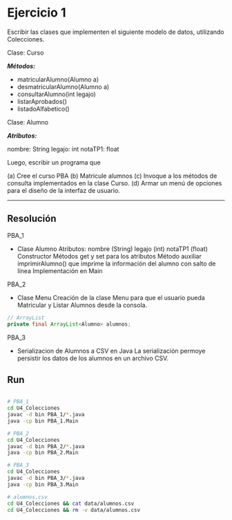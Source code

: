 # Ejercicio 1

Escribir las clases que implementen el siguiente modelo de datos, utilizando Colecciones.

Clase: Curso

***Métodos:***

+ matricularAlumno(Alumno a)
+ desmatricularAlumno(Alumno a)
+ consultarAlumno(int legajo)
+ listarAprobados()
+ listadoAlfabetico()

Clase: Alumno

***Atributos:***

nombre: String
legajo: int
notaTP1: float

Luego, escribir un programa que

(a) Cree el curso PBA
(b) Matricule alumnos
(c) Invoque a los métodos de consulta implementados en la clase Curso.
(d) Armar un menú de opciones para el diseño de la interfaz de usuario.

---

## Resolución

PBA_1

+ Clase Alumno
Atributos: nombre (String) legajo (int) notaTP1 (float)
Constructor
Métodos get y set para los atributos
Método auxiliar imprimirAlumno() que imprime la información del alumno con salto de línea
Implementación en Main

PBA_2

+ Clase Menu
Creación de la clase Menu para que el usuario pueda Matricular y Listar Alumnos desde la consola.

```java
// ArrayList
private final ArrayList<Alumno> alumnos;
```

PBA_3

+ Serializacion de Alumnos a CSV en Java
La serialización permoye persistir los datos de los alumnos en un archivo CSV.

## Run

```bash

# PBA_1
cd U4_Colecciones
javac -d bin PBA_1/*.java
java -cp bin PBA_1.Main

# PBA_2
cd U4_Colecciones
javac -d bin PBA_2/*.java
java -cp bin PBA_2.Main

# PBA_3
cd U4_Colecciones
javac -d bin PBA_3/*.java
java -cp bin PBA_3.Main

# alumnos.csv
cd U4_Colecciones && cat data/alumnos.csv
cd U4_Colecciones && rm -v data/alumnos.csv

```
